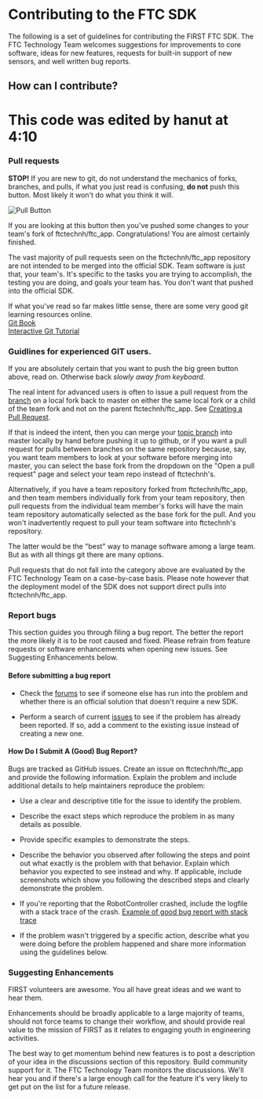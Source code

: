 # Contributing to the FTC SDK

The following is a set of guidelines for contributing the FIRST FTC SDK.  The FTC Technology Team welcomes suggestions for improvements to core software, ideas for new features, requests for built-in support of new sensors, and well written bug reports.

## How can I contribute?
# This code was edited by hanut at 4:10

### Pull requests

__STOP!__  If you are new to git, do not understand the mechanics of forks, branches, and pulls, if what you just read is confusing, __do not__ push this button.  Most likely it won't do what you think it will.

![Pull Button](../doc/media/PullRequest.PNG)

If you are looking at this button then you've pushed some changes to your team's fork of ftctechnh/ftc_app.  Congratulations!  You are almost certainly finished.

The vast majority of pull requests seen on the ftctechnh/ftc_app repository are not intended to be merged into the official SDK.  Team software is just that, your team's.  It's specific to the tasks you are trying to accomplish, the testing you are doing, and goals your team has.  You don't want that pushed into the official SDK.

If what you've read so far makes little sense, there are some very good git learning resources online.  
[Git Book](https://git-scm.com/book/en/v2)  
[Interactive Git Tutorial](https://try.github.io)

### Guidlines for experienced GIT users.

If you are absolutely certain that you want to push the big green button above, read on.  Otherwise back _slowly away from keyboard_.

The real intent for advanced users is often to issue a pull request from the [branch](https://www.atlassian.com/git/tutorials/using-branches/git-branch) on a local fork back to master on either the same local fork or a child of the team fork and not on the parent ftctechnh/ftc_app.  See [Creating a Pull Request](https://help.github.com/articles/creating-a-pull-request-from-a-fork/).

If that is indeed the intent, then you can merge your [topic branch](https://git-scm.com/book/en/v2/Git-Branching-Branching-Workflows#Topic-Branches) into master locally by hand before pushing it up to github, or if you want a pull request for pulls between branches on the same repository because, say, you want team members to look at your software before merging into master, you can select the base fork from the dropdown on the "Open a pull request" page and select your team repo instead of ftctechnh's.

Alternatively, if you have a team repository forked from ftctechnh/ftc_app, and then team members individually fork from your team repository, then pull requests from the individual team member's forks will have the main team repository automatically selected as the base fork for the pull. And you won't inadvertently request to pull your team software into ftctechnh's repository.

The latter would be the "best" way to manage software among a large team. But as with all things git there are many options.

Pull requests that do not fall into the category above are evaluated by the FTC Technology Team on a case-by-case basis.  Please note however that the deployment model of the SDK does not support direct pulls into ftctechnh/ftc_app.  

### Report bugs

This section guides you through filing a bug report.  The better the report the more likely it is to be root caused and fixed.  Please refrain from feature requests or software enhancements when opening new issues.  See Suggesting Enhancements below.

#### Before submitting a bug report

- Check the [forums](http://ftcforum.firstinspires.org/forum.php) to see if someone else has run into the problem and whether there is an official solution that doesn't require a new SDK.

- Perform a search of current [issues](https://github.com/FIRST-Tech-Challenge/FtcRobotController/issues) to see if the problem has already been reported.  If so, add a comment to the existing issue instead of creating a new one.

#### How Do I Submit A (Good) Bug Report?

Bugs are tracked as GitHub issues. Create an issue on ftctechnh/ftc_app and provide the following information.
Explain the problem and include additional details to help maintainers reproduce the problem:

- Use a clear and descriptive title for the issue to identify the problem.

- Describe the exact steps which reproduce the problem in as many details as possible.

- Provide specific examples to demonstrate the steps.

- Describe the behavior you observed after following the steps and point out what exactly is the problem with that behavior. Explain which behavior you expected to see instead and why. If applicable, include screenshots which show you following the described steps and clearly demonstrate the problem.

- If you're reporting that the RobotController crashed, include the logfile with a stack trace of the crash.  [Example of good bug report with stack trace](https://github.com/ftctechnh/ftc_app/issues/224)

- If the problem wasn't triggered by a specific action, describe what you were doing before the problem happened and share more information using the guidelines below.

### Suggesting Enhancements

FIRST volunteers are awesome.  You all have great ideas and we want to hear them.  

Enhancements should be broadly applicable to a large majority of teams, should not force teams to change their workflow, and should provide real value to the mission of FIRST as it relates to engaging youth in engineering activities.

The best way to get momentum behind new features is to post a description of your idea in the discussions section of this repository.  Build community support for it.  The FTC Technology Team monitors the discussions.  We'll hear you and if there's a large enough call for the feature it's very likely to get put on the list for a future release.
